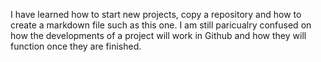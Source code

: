 I have learned how to start new projects, copy a repository and how to create a markdown file such as this one. I am still paricualry confused on how the developments of a project will work in Github and how they will function once they are finished. 
